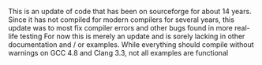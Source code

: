 
This is an update of code that has been on sourceforge for about 14 years. Since it has not compiled for modern compilers for several years, this update was to most fix compiler errors and other bugs found in more real-life testing
For now this is merely an update and is sorely lacking in other documentation and / or examples.
While everything should compile without warnings on GCC 4.8 and Clang 3.3, not all examples are functional

